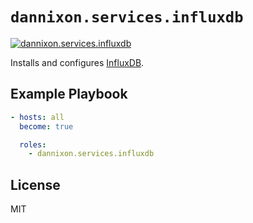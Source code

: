 # `dannixon.services.influxdb`

[![dannixon.services.influxdb](https://github.com/DanNixon/ansible-services/actions/workflows/influxdb.yml/badge.svg?branch=main)](https://github.com/DanNixon/ansible-services/actions/workflows/influxdb.yml)

Installs and configures [InfluxDB](https://www.influxdata.com/products/influxdb/).

## Example Playbook

```yaml
- hosts: all
  become: true

  roles:
    - dannixon.services.influxdb
```

## License

MIT
